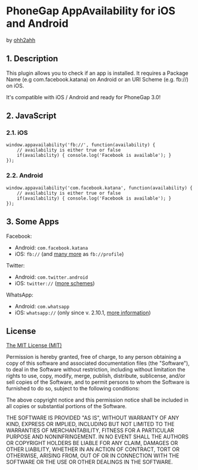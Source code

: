 # PhoneGap AppAvailability for iOS and Android

by [ohh2ahh](http://ohh2ahh.com)

## 1. Description

This plugin allows you to check if an app is installed.
It requires a Package Name (e.g com.facebook.katana) on Android or an URI Scheme (e.g. fb://) on iOS.

It's compatible with iOS / Android and ready for PhoneGap 3.0!

## 2. JavaScript

### 2.1. iOS

	window.appavailability('fb://', function(availability) {
		// availability is either true or false
		if(availability) { console.log('Facebook is available'); }
	});

### 2.2. Android

	window.appavailability('com.facebook.katana', function(availability) {
		// availability is either true or false
		if(availability) { console.log('Facebook is available'); }
	});

## 3. Some Apps

Facebook:
* Android: `com.facebook.katana`
* iOS: `fb://` (and [many more](http://wiki.akosma.com/IPhone_URL_Schemes#Facebook) as `fb://profile`)

Twitter:
* Android: `com.twitter.android`
* iOS: `twitter://` ([more schemes](http://wiki.akosma.com/IPhone_URL_Schemes#Twitter))

WhatsApp:
* Android: `com.whatsapp`
* iOS: `whatsapp://` (only since v. 2.10.1, [more information](http://www.whatsapp.com/faq/en/iphone/23559013))

## License

[The MIT License (MIT)](http://www.opensource.org/licenses/mit-license.html)

Permission is hereby granted, free of charge, to any person obtaining a copy
of this software and associated documentation files (the "Software"), to deal
in the Software without restriction, including without limitation the rights
to use, copy, modify, merge, publish, distribute, sublicense, and/or sell
copies of the Software, and to permit persons to whom the Software is
furnished to do so, subject to the following conditions:

The above copyright notice and this permission notice shall be included in
all copies or substantial portions of the Software.

THE SOFTWARE IS PROVIDED "AS IS", WITHOUT WARRANTY OF ANY KIND, EXPRESS OR
IMPLIED, INCLUDING BUT NOT LIMITED TO THE WARRANTIES OF MERCHANTABILITY,
FITNESS FOR A PARTICULAR PURPOSE AND NONINFRINGEMENT. IN NO EVENT SHALL THE
AUTHORS OR COPYRIGHT HOLDERS BE LIABLE FOR ANY CLAIM, DAMAGES OR OTHER
LIABILITY, WHETHER IN AN ACTION OF CONTRACT, TORT OR OTHERWISE, ARISING FROM,
OUT OF OR IN CONNECTION WITH THE SOFTWARE OR THE USE OR OTHER DEALINGS IN
THE SOFTWARE.
